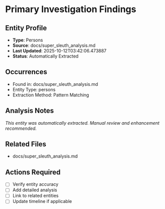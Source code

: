 # Primary Investigation Findings

## Entity Profile
- **Type**: Persons
- **Source**: docs/super_sleuth_analysis.md
- **Last Updated**: 2025-10-12T03:42:06.473887
- **Status**: Automatically Extracted

## Occurrences
- Found in: docs/super_sleuth_analysis.md
- Entity Type: persons
- Extraction Method: Pattern Matching

## Analysis Notes
*This entity was automatically extracted. Manual review and enhancement recommended.*

## Related Files
- docs/super_sleuth_analysis.md

## Actions Required
- [ ] Verify entity accuracy
- [ ] Add detailed analysis
- [ ] Link to related entities
- [ ] Update timeline if applicable
